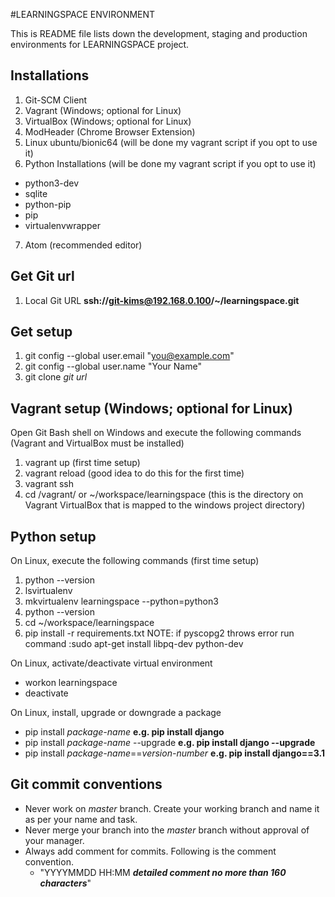 #LEARNINGSPACE ENVIRONMENT

This is README file lists down the development, staging and production environments for LEARNINGSPACE project.

## Installations

1. Git-SCM Client
2. Vagrant (Windows; optional for Linux)
3. VirtualBox (Windows; optional for Linux)
4. ModHeader (Chrome Browser Extension)
5. Linux ubuntu/bionic64 (will be done my vagrant script if you opt to use it)
6. Python Installations (will be done my vagrant script if you opt to use it)
  * python3-dev
  * sqlite
  * python-pip
  * pip
  * virtualenvwrapper
7. Atom (recommended editor)

## Get Git url

1. Local Git URL __ssh://git-kims@192.168.0.100/~/learningspace.git__

## Get setup

1. git config --global user.email "you@example.com"
2. git config --global user.name "Your Name"
3. git clone _git url_

## Vagrant setup (Windows; optional for Linux)

Open Git Bash shell on Windows and execute the following commands (Vagrant and VirtualBox must be installed)
1. vagrant up (first time setup)
2. vagrant reload (good idea to do this for the first time)
2. vagrant ssh
3. cd /vagrant/ or ~/workspace/learningspace (this is the directory on Vagrant VirtualBox that is mapped to the windows project directory)

## Python setup

On Linux, execute the following commands (first time setup)
1. python --version
2. lsvirtualenv
3. mkvirtualenv learningspace --python=python3
4. python --version
5. cd ~/workspace/learningspace
6. pip install -r requirements.txt
NOTE: if pyscopg2 throws error run command :sudo apt-get install libpq-dev python-dev


On Linux, activate/deactivate virtual environment
* workon learningspace
* deactivate

On Linux, install, upgrade or downgrade a package
* pip install _package-name_ __e.g. pip install django__
* pip install _package-name_ --upgrade __e.g. pip install django --upgrade__
* pip install _package-name_==_version-number_ __e.g. pip install django==3.1__

## Git commit conventions
* Never work on _master_ branch. Create your working branch and name it as per your name and task.
* Never merge your branch into the _master_ branch without approval of your manager.
* Always add comment for commits. Following is the comment convention.
  * "YYYYMMDD HH:MM **_detailed comment no more than 160 characters_**"
